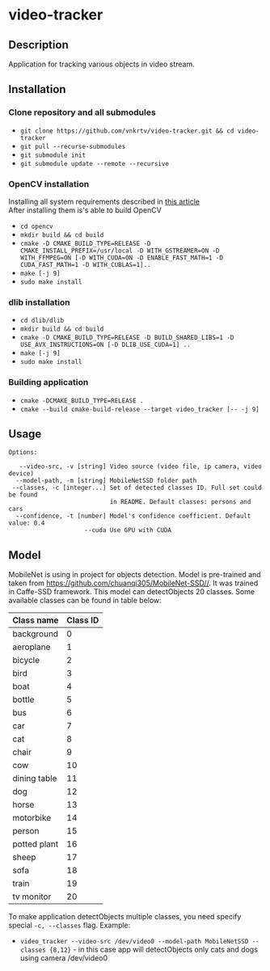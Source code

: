 # video-tracker

## Description

Application for tracking various objects in video stream. 

## Installation

### Clone repository and all submodules
- ```git clone https://github.com/vnkrtv/video-tracker.git && cd video-tracker```
- ```git pull --recurse-submodules```
- ```git submodule init```
- ```git submodule update --remote --recursive```

### OpenCV installation

Installing all system requirements described in [this article](https://funvision.blogspot.com/2019/12/opencv-web-camera-and-video-streams-in.html)  
After installing them is's able to build OpenCV

- ```cd opencv```
- ```mkdir build && cd build```
- ```cmake -D CMAKE_BUILD_TYPE=RELEASE -D CMAKE_INSTALL_PREFIX=/usr/local -D WITH_GSTREAMER=ON -D WITH_FFMPEG=ON [-D WITH_CUDA=ON -D ENABLE_FAST_MATH=1 -D CUDA_FAST_MATH=1 -D WITH_CUBLAS=1]..```
- ```make [-j 9]```
- ```sudo make install```

### dlib installation
- ```cd dlib/dlib```
- ```mkdir build && cd build```
- ```cmake -D CMAKE_BUILD_TYPE=RELEASE -D BUILD_SHARED_LIBS=1 -D USE_AVX_INSTRUCTIONS=ON [-D DLIB_USE_CUDA=1] ..```
- ```make [-j 9]```
- ```sudo make install```

### Building application

- ```cmake -DCMAKE_BUILD_TYPE=RELEASE .```
- ```cmake --build cmake-build-release --target video_tracker [-- -j 9]```

## Usage
```
Options: 

   --video-src, -v [string] Video source (video file, ip camera, video device)  
  --model-path, -m [string] MobileNetSSD folder path  
 --classes, -c [integer...] Set of detected classes ID. Full set could be found 
                            in README. Default classes: persons and cars  
  --confidence, -t [number] Model's confidence coefficient. Default value: 0.4  
                     --cuda Use GPU with CUDA  
```
## Model

MobileNet is using in project for objects detection. Model is pre-trained and taken from https://github.com/chuanqi305/MobileNet-SSD//. It was trained in Caffe-SSD framework. This model can detectObjects 20 classes.
Some available classes can be found in table below: 

| Class name   | Class ID  |
|--------------|----|
| background   | 0  |
| aeroplane    | 1  |
| bicycle      | 2  |
| bird         | 3  |
| boat         | 4  |
| bottle       | 5  |
| bus          | 6  |
| car          | 7  |
| cat          | 8  |
| chair        | 9  |
| cow          | 10 |
| dining table | 11 |
| dog          | 12 |
| horse        | 13 |
| motorbike    | 14 |
| person       | 15 |
| potted plant | 16 |
| sheep        | 17 |
| sofa         | 18 |
| train        | 19 |
| tv monitor   | 20 |

To make application detectObjects multiple classes, you need specify special ```-c, --classes``` flag. Example:
- ```video_tracker --video-src /dev/video0 --model-path MobileNetSSD --classes {8,12}``` - in this case app will detectObjects only cats and dogs using camera /dev/video0